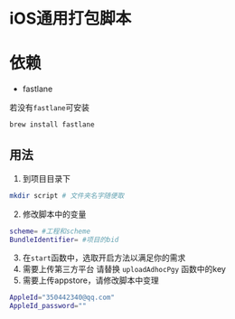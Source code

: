 # iOS通用打包脚本

# 依赖
- fastlane

若没有`fastlane`可安装
```sh
brew install fastlane
```

## 用法
1. 到项目目录下
```sh
mkdir script # 文件夹名字随便取
```

2. 修改脚本中的变量
```sh
scheme= #工程和scheme
BundleIdentifier= #项目的bid
```

3. 在`start`函数中，选取开启方法以满足你的需求
4. 需要上传第三方平台 请替换 `uploadAdhocPgy` 函数中的key
5. 需要上传appstore，请修改脚本中变理
```sh
AppleId="350442340@qq.com"
AppleId_password=""
```